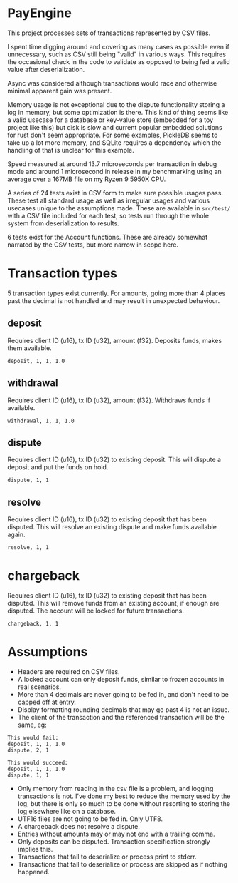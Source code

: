 # PayEngine

This project processes sets of transactions represented by CSV files.

I spent time digging around and covering as many cases as possible even if unnecessary,
such as CSV still being "valid" in various ways. This requires the occasional check in
the code to validate as opposed to being fed a valid value after deserialization.

Async was considered although transactions would race and otherwise minimal apparent
gain was present.

Memory usage is not exceptional due to the dispute functionality storing a log in memory,
but some optimization is there. This kind of thing seems like a valid usecase for a
database or key-value store (embedded for a toy project like this) but disk is slow and
current popular embedded solutions for rust don't seem appropriate. For some examples,
PickleDB seems to take up a lot more memory, and SQLite requires a dependency which the
handling of that is unclear for this example.

Speed measured at around 13.7 microseconds per transaction in debug mode and around 1
microsecond in release in my benchmarking using an average over a 167MB file on my
Ryzen 9 5950X CPU.

A series of 24 tests exist in CSV form to make sure possible usages pass. These test all
standard usage as well as irregular usages and various usecases unique to the assumptions
made. These are available in `src/test/` with a CSV file included for each test, so tests
run through the whole system from deserialization to results.

6 tests exist for the Account functions. These are already somewhat narrated by the CSV
tests, but more narrow in scope here.

# Transaction types
5 transaction types exist currently. For amounts, going more than 4 places past the
decimal is not handled and may result in unexpected behaviour.
## deposit
Requires client ID (u16), tx ID (u32), amount (f32).
Deposits funds, makes them available.
```
deposit, 1, 1, 1.0
```

## withdrawal
Requires client ID (u16), tx ID (u32), amount (f32).
Withdraws funds if available.
```
withdrawal, 1, 1, 1.0
```

## dispute
Requires client ID (u16), tx ID (u32) to existing deposit.
This will dispute a deposit and put the funds on hold.
```
dispute, 1, 1
```

## resolve
Requires client ID (u16), tx ID (u32) to existing deposit that has been disputed.
This will resolve an existing dispute and make funds available again.
```
resolve, 1, 1
```

# chargeback
Requires client ID (u16), tx ID (u32) to existing deposit that has been disputed.
This will remove funds from an existing account, if enough are disputed. The account
will be locked for future transactions.
```
chargeback, 1, 1
```

# Assumptions
- Headers are required on CSV files.
- A locked account can only deposit funds, similar to frozen accounts in real scenarios.
- More than 4 decimals are never going to be fed in, and don't need to be capped off
at entry.
- Display formatting rounding decimals that may go past 4 is not an issue.
- The client of the transaction and the referenced transaction will be the same, eg:

```
This would fail:
deposit, 1, 1, 1.0
dispute, 2, 1

This would succeed:
deposit, 1, 1, 1.0
dispute, 1, 1
```

- Only memory from reading in the csv file is a problem, and logging transactions
is not. I've done my best to reduce the memory used by the log, but there is only
so much to be done without resorting to storing the log elsewhere like on a database.
- UTF16 files are not going to be fed in. Only UTF8.
- A chargeback does not resolve a dispute.
- Entries without amounts may or may not end with a trailing comma.
- Only deposits can be disputed. Transaction specification strongly implies this.
- Transactions that fail to deserialize or process print to stderr.
- Transactions that fail to deserialize or process are skipped as if nothing happened.

